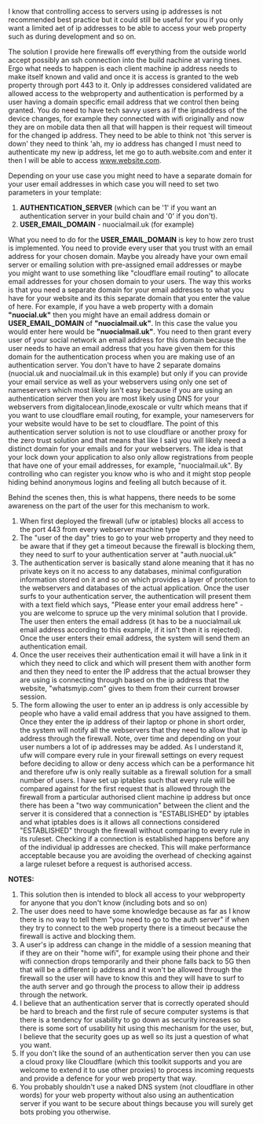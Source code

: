 I know that controlling access to servers using ip addresses is not recommended best practice but it could still be useful for you if you only want a limited aet of ip addresses to be able to access your web property such as during development and so on. 

The solution I provide here firewalls off everything from the outside world accept possibly an ssh connection into the build nachine at varing tines. Ergo what needs to happen is each client machine ip address needs to make itself known and valid and once it is access is granted to the web property through port 443 to it. Only ip addresses considered validated are allowed access to the webproperty and authentication is performed by a user having a domain specific email address that we control then being granted. You do need to have tech savvy users as if the ipnaddress of the device changes, for example they connected with wifi originally and now they are on mobile data then all that will happen is their request will timeout for the changed ip address. They need to be able to think not 'this server is down' they need to think 'ah, my io address has changed I must need to authenticate my new ip address, let me go to auth.website.com and enter it then I will be able to access www.website.com.


Depending on your use case you might need to have a separate domain for your user email addresses in which case you will need to set two parameters in your template:

1. **AUTHENTICATION_SERVER** (which can be '1' if you want an authentication server in your build chain and '0' if you don't).
2. **USER_EMAIL_DOMAIN** - nuocialmail.uk (for example)

What you need to do for the **USER_EMAIL_DOMAIN** is key to how zero trust is implemented. You need to provide every user that you trust with an email address for your chosen domain. Maybe you already have your own email server or emailing solution with pre-assigned email addresses or maybe you might want to use something like "cloudflare email routing" to allocate email addresses for your chosen domain to your users. The way this works is that you need a separate domain for your email addresses to what you have for your website and its this separate domain that you enter the value of here. For example, if you have a web property with a domain **"nuocial.uk"** then you might have  an email address domain or **USER_EMAIL_DOMAIN** of **"nuocialmail.uk"**. In this case the value you would enter here would be **"nuocialmail.uk"**. You need to then grant every user of your social network an email address for this domain because the user needs to have an email address that you have given them for this domain for the authentication process when you are making use of an authentication server. You don't have to have 2 separate domains (nuocial.uk and nuocialmail.uk in this example) but only if you can provide your email service as well as your webservers using only one set of nameservers which most likely isn't easy because if you are using an authentication server then you are most likely using DNS for your webservers from digitalocean,linode,exoscale or vultr which means that if you want to use cloudflare email routing, for example, your nameservers for your website would have to be set to cloudflare. The point of this authentication server solution is not to use cloudflare or another proxy for the zero trust solution and that means that like I said you will likely need a distinct domain for your emails and for your webservers. The idea is that your lock down your  application to also only allow registrations from people that have one of your email addresses, for example, "nuocialmail.uk". By controlling who can register you  know who is who and it might stop people hiding behind anonymous logins and feeling all butch because of it. 

Behind the scenes then, this is what happens, there needs to be some awareness on the part of the user for this mechanism to work.

1. When first deployed the firewall (ufw or iptables) blocks all access to the port 443 from every webserver machine type
2. The "user of the day" tries to go to your web prroperty and they need to be aware that if they get a timeout because the firewall is blocking them, they need to surf to your authentication server at "auth.nuocial.uk"
3. The authentication server is basically stand alone meaning that it has no private keys on it no access to any databases, minimal configuration information stored on it and so on which provides a layer of protection to the webservers and databases of the actual application. Once the user surfs to your authentication server, the authentication will present them with a text field which says, "Please enter your email address here" - you  are welcome to spruce up the very minimal solution that I provide. The user then enters the email address (it has to be a nuocialmail.uk email address according to this example, if it isn't then it is rejected). Once the user enters their email address, the system will send them an authentication email.
4. Once the user receives their authentication email it will have a link in it which they need to click and which will present them with another form and then they need to enter the IP address that the actual browser they are using is connecting through  based on the ip address that the website, "whatsmyip.com" gives to them from their current browser session.
5. The form allowing the user to enter an ip address is only accessible by people who have a valid email address that you have assigned to them. Once they enter the ip address of their laptop or phone in short order, the system will notify all the webservers that they need to allow that ip address through the firewall. Note, over time and depending on your user numbers a lot of ip addresses may be added. As I understand it, ufw will compare every  rule in your firewall settings on every request before deciding to allow or deny access which can be a performance hit and therefore ufw is only really suitable as a firewall solution for a small number of users. I have set up iptables such that every rule will be compared against for the first request that is allowed through the firewall from a particular authorised client machine ip address but once there has been a "two way communication" between the client and the server it is considered that a connection is "ESTABLISHED" by iptables and what iptables does is it allows all connections considered "ESTABLISHED" through the firewall without comparing to every rule in its ruleset. Checking if a connection is established happens before any of the individual ip addresses are checked. This will make performance acceptable because you are avoiding the overhead of checking against a large ruleset before a request is authorised access.

**NOTES:**

1. This solution then is intended to block all access to your webproperty for anyone that you don't know (including bots and so on)
2. The user does need to have some knowledge because as far as I know there is no way to tell them "you need to go to the auth server" if when they try to connect to the web property there is a timeout because the firewall is active and blocking them.
3. A user's ip address can change in the middle of a session meaning that if they are on their "home wifi", for example using their phone and their wifi connection drops temporarily and their phone falls back to 5G then that will be a different ip address and it won't be allowed through the firewall so the user will have to know this and they will have to surf to the auth server and go through the process to allow their ip address through the network.
4. I believe that an authentication server that is correctly operated should be hard to breach and the first rule of secure computer systems is that there is a tendency for usability to go down as security increases so there is some sort of usability hit using this mechanism for the user, but, I believe that the security goes up as well so its just a question of what you want.
5. If you don't like the sound of an authentication server then you can use a cloud proxy like Cloudflare (which this toolkit supports and you are welcome to extend it to use other proxies) to process incoming requests and provide a defence for your web property that way.
6. You probably  shouldn't use a naked DNS system (not cloudflare in other words) for your web property without also using an authentication server if you want to be secure about things because you will surely get bots probing you otherwise.
